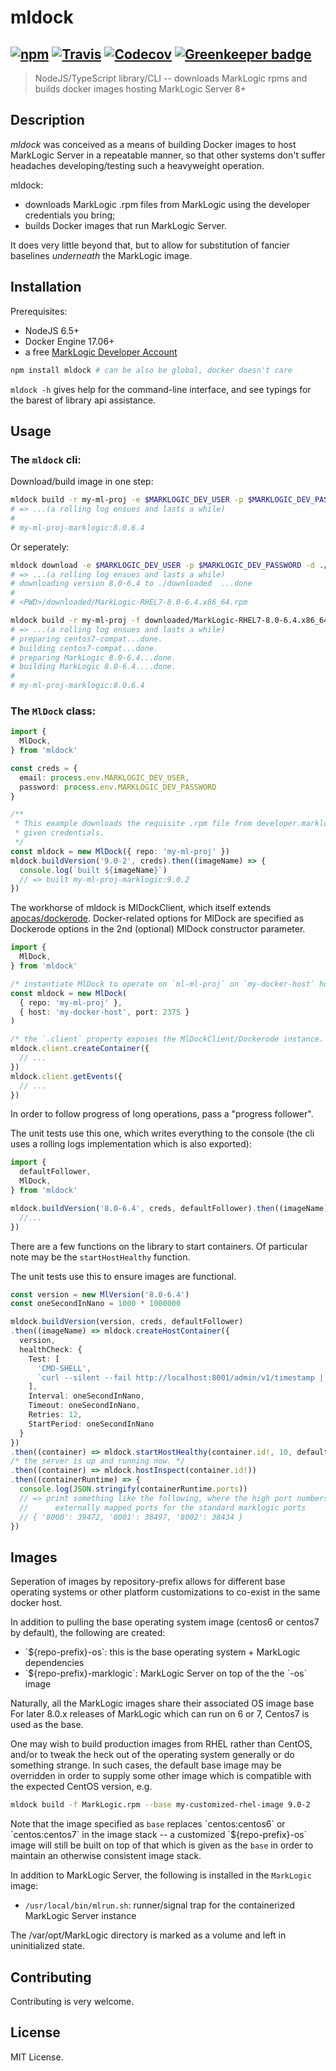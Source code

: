 # mldock
[![npm](https://img.shields.io/npm/v/mldock.svg)](https://www.npmjs.com/package/mldock)
[![Travis](https://img.shields.io/travis/laurelnaiad/mldock/master.svg)](https://travis-ci.org/laurelnaiad/mldock)
[![Codecov](https://img.shields.io/codecov/c/github/laurelnaiad/mldock/master.svg)](https://codecov.io/gh/laurelnaiad/mldock)
[![Greenkeeper badge](https://badges.greenkeeper.io/laurelnaiad/mldock.svg)](https://greenkeeper.io/)
---
> NodeJS/TypeScript library/CLI -- downloads MarkLogic rpms and builds docker images hosting MarkLogic Server 8+

## Description

_mldock_ was conceived as a means of building Docker images to host MarkLogic Server in a repeatable manner, so that other systems don't suffer headaches developing/testing such a heavyweight operation.

mldock:

* downloads MarkLogic .rpm files from MarkLogic using the developer credentials you bring;
* builds Docker images that run MarkLogic Server.

It does very little beyond that, but to allow for substitution of fancier baselines _underneath_ the MarkLogic image.

## Installation

Prerequisites:
* NodeJS 6.5+
* Docker Engine 17.06+
* a free [MarkLogic Developer Account](https://developer.marklogic.com/people/signup)

```bash
npm install mldock # can be also be global, docker doesn't care
```

`mldock -h` gives help for the command-line interface, and see typings for the barest of library api assistance.

## Usage

### The `mldock` cli:

Download/build image in one step:
```bash
mldock build -r my-ml-proj -e $MARKLOGIC_DEV_USER -p $MARKLOGIC_DEV_PASSWORD 8.0-6.4
# => ...(a rolling log ensues and lasts a while)
#
# my-ml-proj-marklogic:8.0.6.4
```

Or seperately:
```bash
mldock download -e $MARKLOGIC_DEV_USER -p $MARKLOGIC_DEV_PASSWORD -d ./downloaded 8.0-6.4
# => ...(a rolling log ensues and lasts a while)
# downloading version 8.0-6.4 to ./downloaded  ...done
#
# <PWD>/downloaded/MarkLogic-RHEL7-8.0-6.4.x86_64.rpm

mldock build -r my-ml-proj -f downloaded/MarkLogic-RHEL7-8.0-6.4.x86_64.rpm 8.0-6.4
# => ...(a rolling log ensues and lasts a while)
# preparing centos7-compat...done.
# building centos7-compat...done.
# preparing MarkLogic 8.0-6.4...done.
# building MarkLogic 8.0-6.4....done.
#
# my-ml-proj-marklogic:8.0.6.4
```

### The `MlDock` class:

```typescript
import {
  MlDock,
} from 'mldock'

const creds = {
  email: process.env.MARKLOGIC_DEV_USER,
  password: process.env.MARKLOGIC_DEV_PASSWORD
}

/**
 * This example downloads the requisite .rpm file from developer.marklogic.com using the
 * given credentials.
 */
const mldock = new MlDock({ repo: 'my-ml-proj' })
mldock.buildVersion('9.0-2', creds).then((imageName) => {
  console.log(`built ${imageName}`)
  // => built my-ml-proj-marklogic:9.0.2
})
```

The workhorse of mldock is MlDockClient, which itself extends [apocas/dockerode](https://github.com/apocas/dockerode). Docker-related options for MlDock are specified as Dockerode options in the 2nd (optional) MlDock constructor parameter.

```typescript
import {
  MlDock,
} from 'mldock'

/* instantiate MlDock to operate on `ml-ml-proj` on `my-docker-host` host. */
const mldock = new MlDock(
  { repo: 'my-ml-proj' },
  { host: 'my-docker-host', port: 2375 }
)

/* the `.client` property exposes the MlDockClient/Dockerode instance. */
mldock.client.createContainer({
  // ...
})
mldock.client.getEvents({
  // ...
})
```

In order to follow progress of long operations, pass a "progress follower".

The unit tests use this one, which writes everything to the console (the cli uses a rolling logs implementation which is also exported):

```typescript
import {
  defaultFollower,
  MlDock,
} from 'mldock'

mldock.buildVersion('8.0-6.4', creds, defaultFollower).then((imageName) => {
  //...
})
```

There are a few functions on the library to start containers.
Of particular note may be the `startHostHealthy` function.

The unit tests use this to ensure images are functional.

```typescript
const version = new MlVersion('8.0-6.4')
const oneSecondInNano = 1000 * 1000000

mldock.buildVersion(version, creds, defaultFollower)
.then((imageName) => mldock.createHostContainer({
  version,
  healthCheck: {
    Test: [
      'CMD-SHELL',
      `curl --silent --fail http://localhost:8001/admin/v1/timestamp || exit 1`
    ],
    Interval: oneSecondInNano,
    Timeout: oneSecondInNano,
    Retries: 12,
    StartPeriod: oneSecondInNano
  }
})
.then((container) => mldock.startHostHealthy(container.id!, 10, defaultFollower))
/* the server is up and running now. */
.then((container) => mldock.hostInspect(container.id!))
.then((containerRuntime) => {
  console.log(JSON.stringify(containerRuntime.ports))
  // => print something like the following, where the high port numbers are the
  //      externally mapped ports for the standard marklogic ports
  // { '8000': 39472, '8001': 38497, '8002': 38434 }
})
```

## Images

Seperation of images by repository-prefix allows for different base operating systems or other platform customizations to co-exist in the same docker host.

In addition to pulling the base operating system image (centos6 or centos7 by default), the following are created:

* \`${repo-prefix}-os\`: this is the base operating system + MarkLogic dependencies
* \`${repo-prefix}-marklogic\`: MarkLogic Server on top of the the \`-os\` image

Naturally, all the MarkLogic images share their associated OS image base For later 8.0.x releases of MarkLogic which can run on 6 or 7, Centos7 is used as the base.

One may wish to build production images from RHEL rather than CentOS, and/or to tweak the heck out of the operating system generally or do something strange. In such cases, the default base image may be overridden in order to supply some other image which is compatible with the expected CentOS version, e.g.

```bash
mldock build -f MarkLogic.rpm --base my-customized-rhel-image 9.0-2
```

Note that the image specified as `base` replaces  \`centos:centos6\` or \`centos:centos7\` in the image stack -- a customized \`${repo-prefix}-os\` image will still be built on top of that which is given as the `base` in order to maintain an otherwise consistent image stack.

In addition to MarkLogic Server, the following is installed in the `MarkLogic` image:

* `/usr/local/bin/mlrun.sh`: runner/signal trap for the containerized MarkLogic Server instance

The /var/opt/MarkLogic directory is marked as a volume and left in uninitialized state.

## Contributing

Contributing is very welcome.

## License

MIT License.
